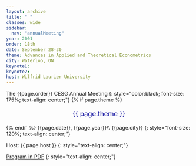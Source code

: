 ```yaml
---
layout: archive
title: " "
classes: wide
sidebar:
  nav: "annualMeeting"
year: 2001
order: 18th
date: September 28-30
theme: Advances in Applied and Theoretical Econometrics
city: Waterloo, ON
keynote1: 
keynote2: 
host: Wilfrid Laurier University
---
```

The {{page.order}} CESG Annual Meeting
{: style="color:black; font-size: 175%; text-align: center;"}
{% if page.theme %}
<p style="font-size:130%; text-align:center; color:#000099">{{ page.theme }}</p>
{% endif %}
{{page.date}}, {{page.year}}\\
{{page.city}}
{: style="font-size: 120%; text-align: center;"}


Host: {{ page.host }}
{: style="text-align: center;"}

[Program in PDF](/assets/pdf/cesg-program-{{page.year}}.pdf)
{: style="text-align: center;"}